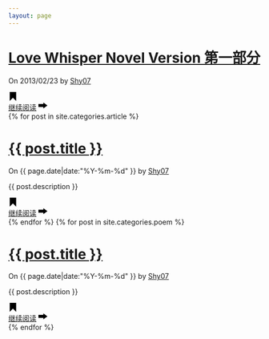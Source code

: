 ```yaml
---
layout: page
---
```

<div class="post-217 post type-post status-publish format-standard sticky hentry category-novel tag-lwnv">
    <h1 class="entry-title">
        <a href="http://www.shy07.com/2013/02/love-whisper-p1-217.html">Love Whisper Novel Version 第一部分</a>
    </h1>
    <div class="post-info">On 2013/02/23 by <a href="http://www.shy07.com/author/shy07">Shy07</a><!--  With - <a href="http://www.shy07.com/category/novel" title="查看 Novel 中的全部文章" rel="category tag">Novel</a> -->
    </div>
    <div class="content column-1">             
        <p> <a href="http://www.shy07.com/2013/02/love-whisper-p1-217.html-217" class="more-link"> </a></p>
        <div class="clear"></div>
    </div>
    <div class="below-content">
        <div class="tags">
            <svg version="1.1" width="18px" height="18px" viewBox="0 0 48 48">
                <path d="M 41.29511 48 L 41.29511 .091884613 L 6.999998 .091884613 L 6.999998 47.78994 L 24.042513 30.74741 Z" />
            </svg>
            <!-- <div class="the_tags">
                <a href="http://www.shy07.com/tag/lwnv" rel="tag">LWNV</a>
            </div> -->
        </div>
        <div class="read-more">
            <a href="http://www.shy07.com/2013/02/love-whisper-p1-217.html">继续阅读</a>
            <svg version="1.1" width="18px" height="18px" viewBox="0 0 48 48">
                <path d="M 0 32 L 0 16 L 26 16 L 26 8 L 48 24 L 26 40 L 26 32 Z" />
            </svg>
        </div>
        <div class="clear"></div>
    </div>
</div>
</div>
{% for post in site.categories.article %}
<div class="post-251 post type-post status-publish format-standard hentry category-essays category-article tag-29">
    <h1 class="entry-title">
        <a href="{{ post.url }}">{{ post.title }}</a>
    </h1>
    <div class="post-info">On {{ page.date|date:"%Y-%m-%d" }} by <a href="http://www.shy07.com/author/shy07">Shy07</a><!--  With  - <a href="http://www.shy07.com/category/article/essays" title="查看 杂文 中的全部文章" rel="category tag">杂文</a>, <a href="http://www.shy07.com/category/article" title="查看 闲文杂志 中的全部文章" rel="category tag">闲文杂志</a> -->
    </div>
    <div class="content column-1">
        <p>{{ post.description }}</p>
        <div class="clear"></div>
    </div>
    <div class="below-content">
        <div class="tags">
            <svg version="1.1" width="18px" height="18px" viewBox="0 0 48 48">
                <path d="M 41.29511 48 L 41.29511 .091884613 L 6.999998 .091884613 L 6.999998 47.78994 L 24.042513 30.74741 Z" />
            </svg>
            <!-- <div class="the_tags">
                <a href="http://www.shy07.com/tag/%e9%9a%8f%e7%ac%94" rel="tag">随笔</a>
            </div> -->
        </div>
        <div class="read-more">
            <a href="http://www.shy07.com/2013/03/sinrge2-history-251.html">继续阅读</a>
            <svg version="1.1" width="18px" height="18px" viewBox="0 0 48 48">
                <path d="M 0 32 L 0 16 L 26 16 L 26 8 L 48 24 L 26 40 L 26 32 Z" />
            </svg>
        </div>
        <div class="clear"></div>
    </div>
</div>
{% endfor %}
{% for post in site.categories.poem %}
<div class="post-251 post type-post status-publish format-standard hentry category-essays category-article tag-29">
    <h1 class="entry-title">
        <a href="{{ post.url }}">{{ post.title }}</a>
    </h1>
    <div class="post-info">On {{ page.date|date:"%Y-%m-%d" }} by <a href="http://www.shy07.com/author/shy07">Shy07</a><!--  With  - <a href="http://www.shy07.com/category/article/essays" title="查看 杂文 中的全部文章" rel="category tag">杂文</a>, <a href="http://www.shy07.com/category/article" title="查看 闲文杂志 中的全部文章" rel="category tag">闲文杂志</a> -->
    </div>
    <div class="content column-1">
        <p>{{ post.description }}</p>
        <div class="clear"></div>
    </div>
    <div class="below-content">
        <div class="tags">
            <svg version="1.1" width="18px" height="18px" viewBox="0 0 48 48">
                <path d="M 41.29511 48 L 41.29511 .091884613 L 6.999998 .091884613 L 6.999998 47.78994 L 24.042513 30.74741 Z" />
            </svg>
            <!-- <div class="the_tags">
                <a href="http://www.shy07.com/tag/%e9%9a%8f%e7%ac%94" rel="tag">随笔</a>
            </div> -->
        </div>
        <div class="read-more">
            <a href="http://www.shy07.com/2013/03/sinrge2-history-251.html">继续阅读</a>
            <svg version="1.1" width="18px" height="18px" viewBox="0 0 48 48">
                <path d="M 0 32 L 0 16 L 26 16 L 26 8 L 48 24 L 26 40 L 26 32 Z" />
            </svg>
        </div>
        <div class="clear"></div>
    </div>
</div>
{% endfor %}
